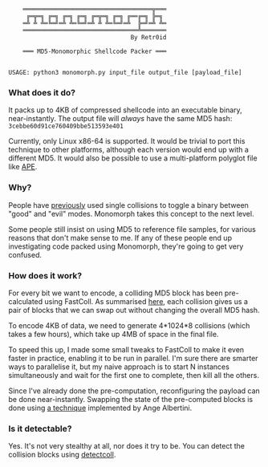 ```
                                                
                                                
                                                
    ════════════════════════════════════╦═══    
     ╔═╦═╗ ╔═╗ ╔═╗ ╔═╗ ╔═╦═╗ ╔═╗ ╔══╔═╗ ╠═╗     
    ═╩ ╩ ╩═╚═╝═╩ ╩═╚═╝═╩ ╩ ╩═╚═╝═╩  ╠═╝═╩ ╩═    
    ════════════════════════════════╩═══════    
                                  By Retr0id    
                                                
    ═══ MD5-Monomorphic Shellcode Packer ═══    
                                                
                                                
USAGE: python3 monomorph.py input_file output_file [payload_file]
```

### What does it do?

It packs up to 4KB of compressed shellcode into an executable binary, near-instantly. The output file will *always* have the same MD5 hash: `3cebbe60d91ce760409bbe513593e401`

Currently, only Linux x86-64 is supported. It would be trivial to port this technique to other platforms, although each version would end up with a different MD5. It would also be possible to use a multi-platform polyglot file like [APE](https://justine.lol/ape.html).

### Why?

People have [previously](https://www.mscs.dal.ca/~selinger/md5collision/) used single collisions to toggle a binary between "good" and "evil" modes. Monomorph takes this concept to the next level.

Some people still insist on using MD5 to reference file samples, for various reasons that don't make sense to me. If any of these people end up investigating code packed using Monomorph, they're going to get very confused.

### How does it work?

For every bit we want to encode, a colliding MD5 block has been pre-calculated using FastColl. As summarised [here](https://github.com/corkami/collisions/tree/master/hashquines#read-an-encoded-value), each collision gives us a pair of blocks that we can swap out without changing the overall MD5 hash.

To encode 4KB of data, we need to generate 4\*1024\*8 collisions (which takes a few hours), which take up 4MB of space in the final file.

To speed this up, I made some small tweaks to FastColl to make it even faster in practice, enabling it to be run in parallel. I'm sure there are smarter ways to parallelise it, but my naive approach is to start N instances simultaneously and wait for the first one to complete, then kill all the others.

Since I've already done the pre-computation, reconfiguring the payload can be done near-instantly. Swapping the state of the pre-computed blocks is done using [a technique](https://github.com/corkami/collisions/blob/master/hashquines/scripts/collisions.py) implemented by Ange Albertini.

### Is it detectable?

Yes. It's not very stealthy at all, nor does it try to be. You can detect the collision blocks using [detectcoll](https://github.com/cr-marcstevens/hashclash/tree/collisiondetection/src/collisiondetection).